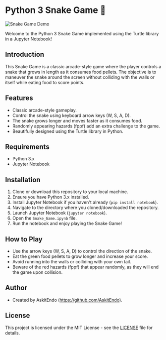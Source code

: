 # Python 3 Snake Game 🐍

![Snake Game Demo](snake_game_demo.gif)

Welcome to the Python 3 Snake Game implemented using the Turtle library in a Jupyter Notebook!

## Introduction

This Snake Game is a classic arcade-style game where the player controls a snake that grows in length as it consumes food pellets. The objective is to maneuver the snake around the screen without colliding with the walls or itself while eating food to score points.

## Features

- Classic arcade-style gameplay.
- Control the snake using keyboard arrow keys (W, S, A, D).
- The snake grows longer and moves faster as it consumes food.
- Randomly appearing hazards (fppf) add an extra challenge to the game.
- Beautifully designed using the Turtle library in Python.

## Requirements

- Python 3.x
- Jupyter Notebook

## Installation

1. Clone or download this repository to your local machine.
2. Ensure you have Python 3.x installed.
3. Install Jupyter Notebook if you haven't already (`pip install notebook`).
4. Navigate to the directory where you cloned/downloaded the repository.
5. Launch Jupyter Notebook (`jupyter notebook`).
6. Open the `Snake_Game.ipynb` file.
7. Run the notebook and enjoy playing the Snake Game!

## How to Play

- Use the arrow keys (W, S, A, D) to control the direction of the snake.
- Eat the green food pellets to grow longer and increase your score.
- Avoid running into the walls or colliding with your own tail.
- Beware of the red hazards (fppf) that appear randomly, as they will end the game upon collision.

## Author

- Created by AskitEndo (https://github.com/AskitEndo).

## License

This project is licensed under the MIT License - see the [LICENSE](LICENSE) file for details.
